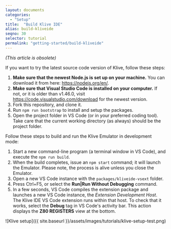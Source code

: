 ```yaml
---
layout: documents
categories: 
  - "Setup"
title:  "Build Klive IDE"
alias: build-kliveide
seqno: 30
selector: tutorial
permalink: "getting-started/build-kliveide"
---
```


*(This article is obsolete)*

If you want to try the latest source code version of Klive, follow these steps:

1. **Make sure that the newest Node.js is set up on your machine.** You can download it from here: https://nodejs.org/en/.
1. **Make sure that Visual Studio Code is installed on your computer.** If not, or it is older than v1.46.0, visit https://code.visualstudio.com/download for the newest version.
3. Fork this repository, and clone it.
3. Run `npm run bootstrap` to install and setup the packages.
4. Open the project folder in VS Code (or in your preferred coding tool). Take care that the current working directory (as always) should be the project folder.

Follow these steps to build and run the Klive Emulator in development mode:

1. Start a new command-line program (a terminal window in VS Code), and execute the `npm run build`.
2. When the build completes, issue an `npm start` command; it will launch the Emulator. Please note, the process is alive unless you close the Emulator.
3. Open a new VS Code instance with the `packages/kliveide-vsext` folder.
4. Press Ctrl+F5, or select the **Run\|Run Without Debugging** command.
5. In a few seconds, VS Code compiles the extension package and launches a new VS Code instance, the _Extension Development Host_. The Klive IDE VS Code extension runs within that host. To check that it works, select the **Debug** tag in VS Code's activity bar. This action displays the **Z80 REGISTERS** view at the bottom.

![Klive setup]({{ site.baseurl }}/assets/images/tutorials/klive-setup-test.png)



